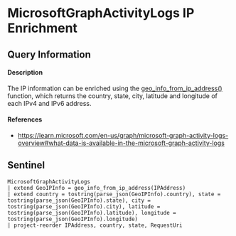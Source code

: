 # MicrosoftGraphActivityLogs IP Enrichment

## Query Information

#### Description
The IP information can be enriched using the [geo_info_from_ip_address()](https://learn.microsoft.com/en-us/azure/data-explorer/kusto/query/geo-info-from-ip-address-function) function, which returns the country, state, city, latitude and longitude of each IPv4 and IPv6 address.

#### References
- https://learn.microsoft.com/en-us/graph/microsoft-graph-activity-logs-overview#what-data-is-available-in-the-microsoft-graph-activity-logs

## Sentinel
```KQL
MicrosoftGraphActivityLogs
| extend GeoIPInfo = geo_info_from_ip_address(IPAddress)
| extend country = tostring(parse_json(GeoIPInfo).country), state = tostring(parse_json(GeoIPInfo).state), city = tostring(parse_json(GeoIPInfo).city), latitude = tostring(parse_json(GeoIPInfo).latitude), longitude = tostring(parse_json(GeoIPInfo).longitude)
| project-reorder IPAddress, country, state, RequestUri
```
